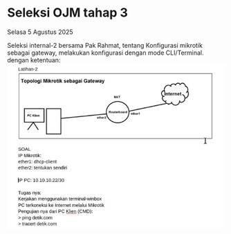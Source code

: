 # Seleksi OJM tahap 3
Selasa 5 Agustus 2025

Seleksi internal-2 bersama Pak Rahmat, tentang Konfigurasi mikrotik sebagai gateway, melakukan konfigurasi dengan mode CLI/Terminal.
dengan ketentuan:
![LATIHAN-2](TOPOLaOGI.jpg)
